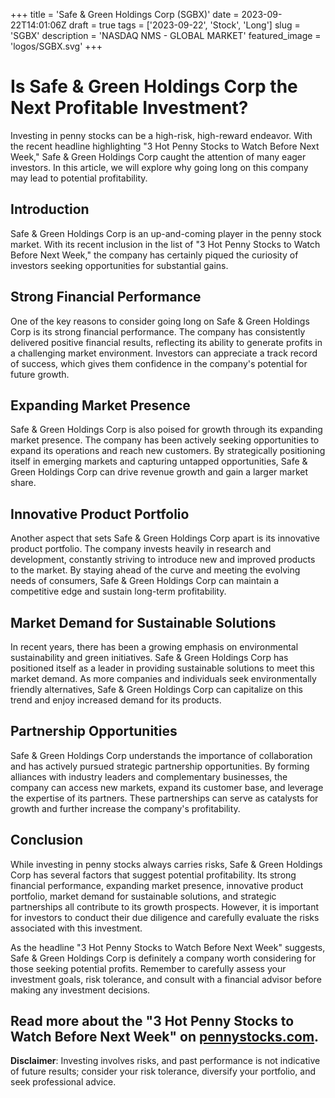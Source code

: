 +++
title = 'Safe & Green Holdings Corp (SGBX)'
date = 2023-09-22T14:01:06Z
draft = true
tags = ['2023-09-22', 'Stock', 'Long']
slug = 'SGBX'
description = 'NASDAQ NMS - GLOBAL MARKET'
featured_image = 'logos/SGBX.svg'
+++
# Is Safe & Green Holdings Corp the Next Profitable Investment?

Investing in penny stocks can be a high-risk, high-reward endeavor. With the recent headline highlighting "3 Hot Penny Stocks to Watch Before Next Week," Safe & Green Holdings Corp caught the attention of many eager investors. In this article, we will explore why going long on this company may lead to potential profitability.

## Introduction

Safe & Green Holdings Corp is an up-and-coming player in the penny stock market. With its recent inclusion in the list of "3 Hot Penny Stocks to Watch Before Next Week," the company has certainly piqued the curiosity of investors seeking opportunities for substantial gains.

## Strong Financial Performance

One of the key reasons to consider going long on Safe & Green Holdings Corp is its strong financial performance. The company has consistently delivered positive financial results, reflecting its ability to generate profits in a challenging market environment. Investors can appreciate a track record of success, which gives them confidence in the company's potential for future growth.

## Expanding Market Presence

Safe & Green Holdings Corp is also poised for growth through its expanding market presence. The company has been actively seeking opportunities to expand its operations and reach new customers. By strategically positioning itself in emerging markets and capturing untapped opportunities, Safe & Green Holdings Corp can drive revenue growth and gain a larger market share.

## Innovative Product Portfolio

Another aspect that sets Safe & Green Holdings Corp apart is its innovative product portfolio. The company invests heavily in research and development, constantly striving to introduce new and improved products to the market. By staying ahead of the curve and meeting the evolving needs of consumers, Safe & Green Holdings Corp can maintain a competitive edge and sustain long-term profitability.

## Market Demand for Sustainable Solutions

In recent years, there has been a growing emphasis on environmental sustainability and green initiatives. Safe & Green Holdings Corp has positioned itself as a leader in providing sustainable solutions to meet this market demand. As more companies and individuals seek environmentally friendly alternatives, Safe & Green Holdings Corp can capitalize on this trend and enjoy increased demand for its products.

## Partnership Opportunities

Safe & Green Holdings Corp understands the importance of collaboration and has actively pursued strategic partnership opportunities. By forming alliances with industry leaders and complementary businesses, the company can access new markets, expand its customer base, and leverage the expertise of its partners. These partnerships can serve as catalysts for growth and further increase the company's profitability.

## Conclusion

While investing in penny stocks always carries risks, Safe & Green Holdings Corp has several factors that suggest potential profitability. Its strong financial performance, expanding market presence, innovative product portfolio, market demand for sustainable solutions, and strategic partnerships all contribute to its growth prospects. However, it is important for investors to conduct their due diligence and carefully evaluate the risks associated with this investment.

As the headline "3 Hot Penny Stocks to Watch Before Next Week" suggests, Safe & Green Holdings Corp is definitely a company worth considering for those seeking potential profits. Remember to carefully assess your investment goals, risk tolerance, and consult with a financial advisor before making any investment decisions.

## Read more about the "3 Hot Penny Stocks to Watch Before Next Week" on [pennystocks.com](https://pennystocks.com/featured/2023/09/21/3-hot-penny-stocks-to-watch-before-next-week-3/).


**Disclaimer**: Investing involves risks, and past performance is not indicative of future results; consider your risk tolerance, diversify your portfolio, and seek professional advice.
